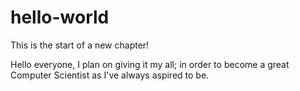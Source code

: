 # hello-world
This is the start of a new chapter!


Hello everyone, I plan on giving it my all; in order to become a great Computer Scientist as I've always aspired to be.
